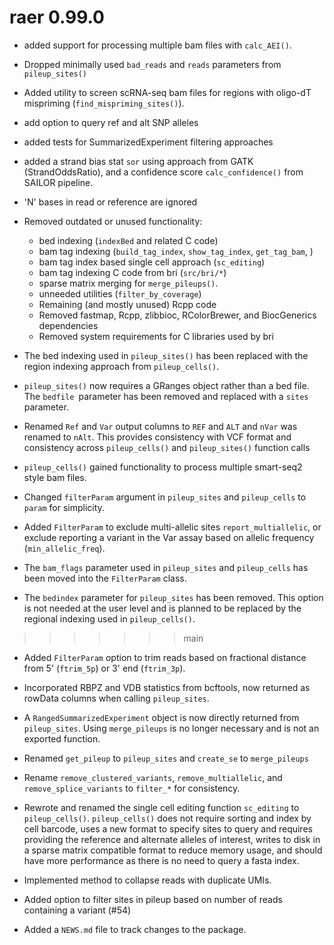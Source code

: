 # raer 0.99.0

* added support for processing multiple bam files with `calc_AEI()`. 

* Dropped minimally used `bad_reads` and `reads` parameters from `pileup_sites()`

* Added utility to screen scRNA-seq bam files for regions with oligo-dT mispriming (`find_mispriming_sites()`).

* add option to query ref and alt SNP alleles 

* added tests for SummarizedExperiment filtering approaches 

* added a strand bias stat `sor` using approach from GATK (StrandOddsRatio), and
  a confidence score `calc_confidence()` from SAILOR pipeline.

* 'N' bases in read or reference are ignored 

* Removed outdated or unused functionality:
  - bed indexing (`indexBed` and related C code)
  - bam tag indexing (`build_tag_index`, `show_tag_index`, `get_tag_bam`, )
  - bam tag index based single cell approach (`sc_editing`)
  - bam tag indexing C code from bri (`src/bri/*`)
  - sparse matrix merging for `merge_pileups()`.
  - unneeded utilities (`filter_by_coverage`)
  - Remaining (and mostly unused) Rcpp code
  - Removed fastmap, Rcpp, zlibbioc, RColorBrewer, and BiocGenerics dependencies
  - Removed system requirements for C libraries used by bri
  
* The bed indexing used in `pileup_sites()` has been replaced with the region indexing approach from `pileup_cells()`. 

* `pileup_sites()` now requires a GRanges object rather than a bed file. The `bedfile `parameter has been removed and replaced with a `sites` parameter.  

* Renamed `Ref` and `Var` output columns to `REF` and `ALT` and `nVar` was renamed to `nAlt`. This provides consistency with VCF format and consistency across `pileup_cells()` and `pileup_sites()` function calls

* `pileup_cells()` gained functionality to process multiple smart-seq2 style bam files.

* Changed `filterParam` argument in `pileup_sites` and `pileup_cells` to `param` for simplicity.

* Added `FilterParam` to exclude multi-allelic sites `report_multiallelic`, or exclude reporting a variant in the Var assay based on allelic frequency (`min_allelic_freq`).

* The `bam_flags` parameter used in `pileup_sites` and `pileup_cells` has been moved into the `FilterParam` class. 

* The `bedindex` parameter for `pileup_sites` has been removed. This option is not needed
at the user level and is planned to be replaced by the regional indexing used in `pileup_cells()`.
>>>>>>> main

* Added `FilterParam` option to trim reads based on fractional distance from 5' (`ftrim_5p`) or 3' end (`ftrim_3p`).

* Incorporated RBPZ and VDB statistics from bcftools, now returned as rowData columns 
when calling `pileup_sites`.

* A `RangedSummarizedExperiment` object is now directly returned from `pileup_sites`. Using `merge_pileups` is no longer necessary and is not an exported function. 

* Renamed `get_pileup` to `pileup_sites` and `create_se` to `merge_pileups`

* Rename `remove_clustered_variants`, `remove_multiallelic`, and `remove_splice_variants` 
  to `filter_*` for consistency.

* Rewrote and renamed the single cell editing function `sc_editing` to `pileup_cells()`. `pileup_cells()` does not require sorting and index by cell barcode, uses a new format to specify sites to query and requires providing the reference and alternate alleles of interest, writes to disk in a sparse matrix compatible format to reduce memory usage, and should have more performance as there is no need to query a fasta index. 

* Implemented method to collapse reads with duplicate UMIs.

* Added option to filter sites in pileup based on number of reads containing a variant (#54)

* Added a `NEWS.md` file to track changes to the package.
